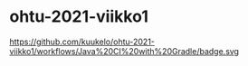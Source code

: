 # ohtu-2021-viikko1

https://github.com/kuukelo/ohtu-2021-viikko1/workflows/Java%20CI%20with%20Gradle/badge.svg
